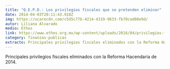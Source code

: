 ```yaml
---
title: "Q.E.P.D.: Los privilegios fiscales que se pretenden eliminar"
date: 2014-04-03T20:11:43.918Z
img: https://ucarecdn.com/c5d5c77b-4214-4319-9633-fb70cad08e9d/
autor: Liliana Alvarado
medio: Ethos
link: https://www.ethos.org.mx/wp-content/uploads/2016/04/privilegios-fiscales-que-se-pretenden-eliminar-a-traves-de-la-Propuesta-de-Reforma-Hacendaria.pdf
category: finanzas-publicas
extracto: Principales privilegios fiscales eliminados con la Reforma Hacendaria de 2014.
---
```

Principales privilegios fiscales eliminados con la Reforma Hacendaria de 2014.